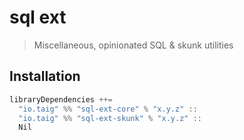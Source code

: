# sql ext

> Miscellaneous, opinionated SQL & skunk utilities

## Installation

```sbt
libraryDependencies ++=
  "io.taig" %% "sql-ext-core" % "x.y.z" ::
  "io.taig" %% "sql-ext-skunk" % "x.y.z" ::
  Nil
```